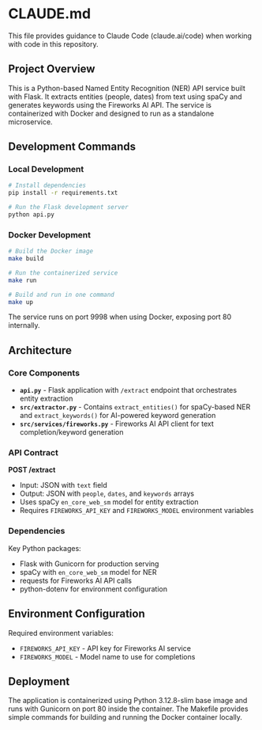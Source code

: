 # CLAUDE.md

This file provides guidance to Claude Code (claude.ai/code) when working with code in this repository.

## Project Overview

This is a Python-based Named Entity Recognition (NER) API service built with Flask. It extracts entities (people, dates) from text using spaCy and generates keywords using the Fireworks AI API. The service is containerized with Docker and designed to run as a standalone microservice.

## Development Commands

### Local Development
```bash
# Install dependencies
pip install -r requirements.txt

# Run the Flask development server
python api.py
```

### Docker Development
```bash
# Build the Docker image
make build

# Run the containerized service
make run

# Build and run in one command
make up
```

The service runs on port 9998 when using Docker, exposing port 80 internally.

## Architecture

### Core Components

- **`api.py`** - Flask application with `/extract` endpoint that orchestrates entity extraction
- **`src/extractor.py`** - Contains `extract_entities()` for spaCy-based NER and `extract_keywords()` for AI-powered keyword generation
- **`src/services/fireworks.py`** - Fireworks AI API client for text completion/keyword generation

### API Contract

**POST /extract**
- Input: JSON with `text` field
- Output: JSON with `people`, `dates`, and `keywords` arrays
- Uses spaCy `en_core_web_sm` model for entity extraction
- Requires `FIREWORKS_API_KEY` and `FIREWORKS_MODEL` environment variables

### Dependencies

Key Python packages:
- Flask with Gunicorn for production serving
- spaCy with `en_core_web_sm` model for NER
- requests for Fireworks AI API calls
- python-dotenv for environment configuration

## Environment Configuration

Required environment variables:
- `FIREWORKS_API_KEY` - API key for Fireworks AI service
- `FIREWORKS_MODEL` - Model name to use for completions

## Deployment

The application is containerized using Python 3.12.8-slim base image and runs with Gunicorn on port 80 inside the container. The Makefile provides simple commands for building and running the Docker container locally.